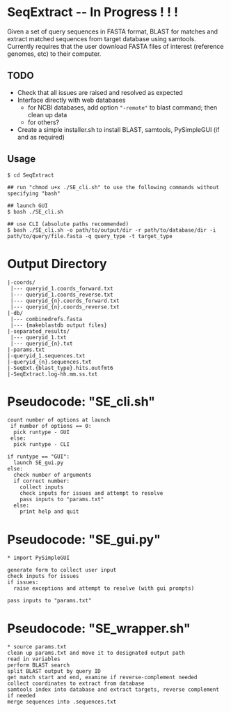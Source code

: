 # SeqExtract -- In Progress ! ! !
Given a set of query sequences in FASTA format, BLAST for matches and extract matched sequences from target database using samtools.  
Currently requires that the user download FASTA files of interest (reference genomes, etc) to their computer.

## TODO
* Check that all issues are raised and resolved as expected
* Interface directly with web databases
  * for NCBI databases, add option ```"-remote"``` to blast command; then clean up data
  * for others?
* Create a simple installer.sh to install BLAST, samtools, PySimpleGUI (if and as required)

## Usage
```
$ cd SeqExtract

## run "chmod u+x ./SE_cli.sh" to use the following commands without specifying "bash"

## launch GUI
$ bash ./SE_cli.sh

## use CLI (absolute paths recommended)
$ bash ./SE_cli.sh -o path/to/output/dir -r path/to/database/dir -i path/to/query/file.fasta -q query_type -t target_type
```

# Output Directory
```
|-coords/
 |--- queryid_1.coords_forward.txt
 |--- queryid_1.coords_reverse.txt
 |--- queryid_{n}.coords_forward.txt
 |--- queryid_{n}.coords_reverse.txt
|-db/
 |--- combinedrefs.fasta
 |--- {makeblastdb output files}
|-separated_results/
 |--- queryid_1.txt
 |--- queryid_{n}.txt
|-params.txt
|-queryid_1.sequences.txt
|-queryid_{n}.sequences.txt
|-SeqExt.{blast_type}.hits.outfmt6
|-SeqExtract.log-hh.mm.ss.txt

```

# Pseudocode: "SE_cli.sh"
```
count number of options at launch
 if number of options == 0:
  pick runtype - GUI
 else:
  pick runtype - CLI
    
if runtype == "GUI":
  launch SE_gui.py
else:
  check number of arguments
  if correct number:
    collect inputs
    check inputs for issues and attempt to resolve
    pass inputs to "params.txt"
  else:
    print help and quit
```
# Pseudocode: "SE_gui.py"
```
* import PySimpleGUI

generate form to collect user input
check inputs for issues
if issues:
  raise exceptions and attempt to resolve (with gui prompts)

pass inputs to "params.txt"
```
# Pseudocode: "SE_wrapper.sh"
```
* source params.txt
clean up params.txt and move it to designated output path
read in variables
perform BLAST search
split BLAST output by query ID
get match start and end, examine if reverse-complement needed
collect coordinates to extract from database
samtools index into database and extract targets, reverse complement if needed
merge sequences into .sequences.txt
```
